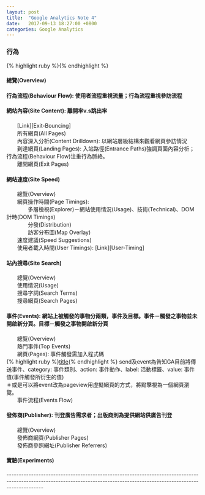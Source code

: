 ```yaml
---
layout: post
title:  "Google Analytics Note 4"
date:   2017-09-13 18:27:00 +0800
categories: Google Analytics
---
```

<h3>行為</h3>
{% highlight ruby %}{% endhighlight %}
<h4>總覽(Overview)</h4>
<h4>行為流程(Behaviour Flow): 使用者流程重視流量；行為流程重視參訪流程</h4>
<h4>網站內容(Site Content): 離開率v.s跳出率</h4>
　　[Link][Exit-Bouncing]<br>
　　所有網頁(All Pages)<br>
　　內容深入分析(Content Drilldown): 以網站層級結構來觀看網頁參訪情況<br>
　　到達網頁(Landing Pages): 入站路徑(Entrance Paths)強調頁面內容分析；行為流程(Behaviour Flow)注重行為脈絡。<br>
　　離開網頁(Exit Pages)<br>
<h4>網站速度(Site Speed)</h4>
　　總覽(Overview)<br>
　　網頁操作時間(Page Timings):<br> 
　　　　多層檢視(Explorer)－網站使用情況(Usage)、技術(Technical)、DOM計時(DOM Timings)<br>
　　　　分發(Distribution)<br>
　　　　訪客分布圖(Map Overlay)<br>
　　速度建議(Speed Suggestions)<br>
　　使用者載入時間(User Timings): [Link][User-Timing]<br>
<h4>站內搜尋(Site Search)</h4>
　　總覽(Overview)<br>
　　使用情況(Usage)<br>
　　搜尋字詞(Search Terms)<br>
　　搜尋網頁(Search Pages)<br>
<h4>事件(Events): 網站上被觸發的事物分兩類，事件及目標。事件－觸發之事物並未開啟新分頁。目標－觸發之事物開啟新分頁</h4>
　　總覽(Overview)<br>
　　熱門事件(Top Events)<br>
　　網頁(Pages): 事件觸發需加入程式碼<br>
{% highlight ruby %}<a href="example.com" onclick="ga('send', 'event', 'catagory', 'action', 'label', 'value')">title</a>{% endhighlight %}
send及event為告知GA目前將傳送事件、category: 事件類別、action: 事件動作、label: 活動標籤、value: 事件值(事件觸發所衍生的值)<br>
＊或是可以將event改為pageview用虛擬網頁的方式，將點擊視為一個網頁瀏覽。<br>
　　事件流程(Events Flow)<br>
<h4>發佈商(Publisher): 刊登廣告需求者；出版商則為提供網站供廣告刊登</h4>
　　總覽(Overview)<br>
　　發佈商網頁(Publisher Pages)<br>
　　發佈商參照網址(Publisher Referrers)<br>
<h4>實驗(Experiments)</h4>



---------------------------------------------------------------------------------------------------------------------------------------------------------------------------<br>

[Exit-Bouncing]:https://support.google.com/analytics/answer/2525491?hl=zh-Hant
[User-Timing]:https://developers.google.com/analytics/devguides/collection/analyticsjs/user-timings?hl=zh-tw